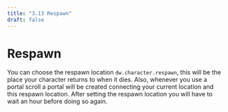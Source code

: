 ```yaml
---
title: "3.13 Respawn"
draft: false
---
```

# Respawn

You can choose the respawn location `dw.character.respawn`, this will be the place your character returns 
to when it dies. Also, whenever you use a portal scroll a portal will be created connecting your current 
location and this respawn location. 
After setting the respawn location you will have to wait an hour before doing so again.
